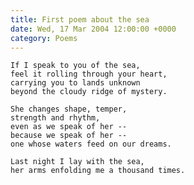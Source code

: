 ```yaml
---
title: First poem about the sea
date: Wed, 17 Mar 2004 12:00:00 +0000
category: Poems
---
```


    If I speak to you of the sea,  
    feel it rolling through your heart,  
    carrying you to lands unknown  
    beyond the cloudy ridge of mystery.

    She changes shape, temper,  
    strength and rhythm,  
    even as we speak of her --  
    because we speak of her --  
    one whose waters feed on our dreams.

    Last night I lay with the sea,  
    her arms enfolding me a thousand times.


